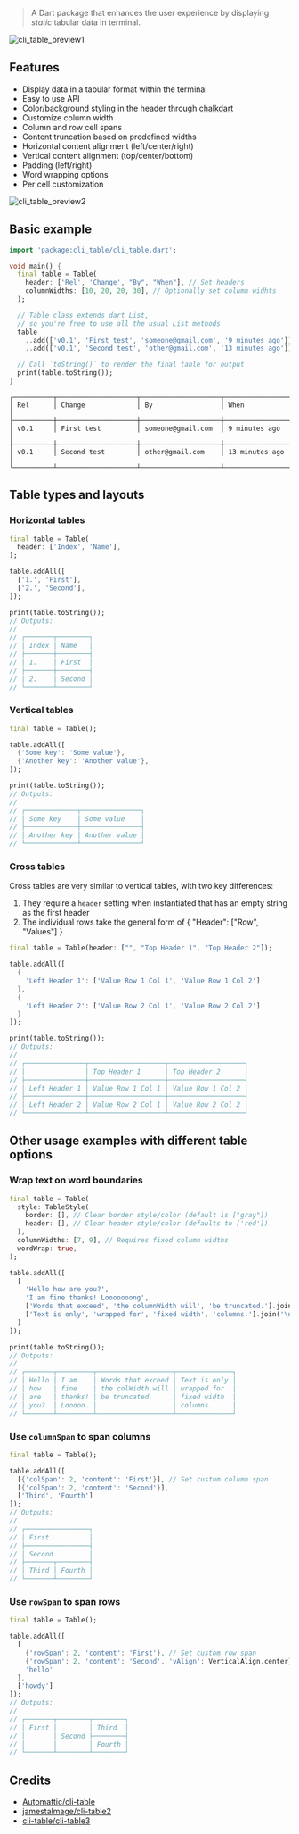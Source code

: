 > A Dart package that enhances the user experience by displaying _static_ tabular data in terminal.

![cli_table_preview1](https://raw.githubusercontent.com/mvitlov/cli_table/main/media/screenshot.png)

## Features

- Display data in a tabular format within the terminal
- Easy to use API
- Color/background styling in the header through [chalkdart](https://pub.dev/packages/chalkdart)
- Customize column width
- Column and row cell spans
- Content truncation based on predefined widths
- Horizontal content alignment (left/center/right)
- Vertical content alignment (top/center/bottom)
- Padding (left/right)
- Word wrapping options
- Per cell customization

![cli_table_preview2](https://raw.githubusercontent.com/mvitlov/cli_table/main/media/screenshot2.png)

## Basic example

```dart
import 'package:cli_table/cli_table.dart';

void main() {
  final table = Table(
    header: ['Rel', 'Change', "By", "When"], // Set headers
    columnWidths: [10, 20, 20, 30], // Optionally set column widhts
  );

  // Table class extends dart List,
  // so you're free to use all the usual List methods
  table
    ..add(['v0.1', 'First test', 'someone@gmail.com', '9 minutes ago'])
    ..add(['v0.1', 'Second test', 'other@gmail.com', '13 minutes ago']);

  // Call `toString()` to render the final table for output
  print(table.toString());
}
```

```
┌──────────┬────────────────────┬────────────────────┬────────────────────┐
│ Rel      │ Change             │ By                 │ When               │
├──────────┼────────────────────┼────────────────────┼────────────────────┤
│ v0.1     │ First test         │ someone@gmail.com  │ 9 minutes ago      │
├──────────┼────────────────────┼────────────────────┼────────────────────┤
│ v0.1     │ Second test        │ other@gmail.com    │ 13 minutes ago     │
└──────────┴────────────────────┴────────────────────┴────────────────────┘
```

## Table types and layouts

### Horizontal tables

```dart
final table = Table(
  header: ['Index', 'Name'],
);

table.addAll([
  ['1.', 'First'],
  ['2.', 'Second'],
]);

print(table.toString());
// Outputs:
//
// ┌───────┬────────┐
// │ Index │ Name   │
// ├───────┼────────┤
// │ 1.    │ First  │
// ├───────┼────────┤
// │ 2.    │ Second │
// └───────┴────────┘
```

### Vertical tables

```dart
final table = Table();

table.addAll([
  {'Some key': 'Some value'},
  {'Another key': 'Another value'},
]);

print(table.toString());
// Outputs:
//
// ┌─────────────┬───────────────┐
// │ Some key    │ Some value    │
// ├─────────────┼───────────────┤
// │ Another key │ Another value │
// └─────────────┴───────────────┘
```

### Cross tables

Cross tables are very similar to vertical tables, with two key differences:

1. They require a `header` setting when instantiated that has an empty string as the first header
2. The individual rows take the general form of { "Header": ["Row", "Values"] }

```dart
final table = Table(header: ["", "Top Header 1", "Top Header 2"]);

table.addAll([
  {
    'Left Header 1': ['Value Row 1 Col 1', 'Value Row 1 Col 2']
  },
  {
    'Left Header 2': ['Value Row 2 Col 1', 'Value Row 2 Col 2']
  }
]);

print(table.toString());
// Outputs:
//
// ┌───────────────┬───────────────────┬───────────────────┐
// │               │ Top Header 1      │ Top Header 2      │
// ├───────────────┼───────────────────┼───────────────────┤
// │ Left Header 1 │ Value Row 1 Col 1 │ Value Row 1 Col 2 │
// ├───────────────┼───────────────────┼───────────────────┤
// │ Left Header 2 │ Value Row 2 Col 1 │ Value Row 2 Col 2 │
// └───────────────┴───────────────────┴───────────────────┘
```

## Other usage examples with different table options

### Wrap text on word boundaries

```dart
final table = Table(
  style: TableStyle(
    border: [], // Clear border style/color (default is ["gray"])
    header: [], // Clear header style/color (defaults to ['red'])
  ),
  columnWidths: [7, 9], // Requires fixed column widths
  wordWrap: true,
);

table.addAll([
  [
    'Hello how are you?',
    'I am fine thanks! Looooooong',
    ['Words that exceed', 'the columnWidth will', 'be truncated.'].join('\n'),
    ['Text is only', 'wrapped for', 'fixed width', 'columns.'].join('\n'),
  ]
]);

print(table.toString());
// Outputs:
//
// ┌───────┬─────────┬───────────────────┬──────────────┐
// │ Hello │ I am    │ Words that exceed │ Text is only │
// │ how   │ fine    │ the colWidth will │ wrapped for  │
// │ are   │ thanks! │ be truncated.     │ fixed width  │
// │ you?  │ Looooo… │                   │ columns.     │
// └───────┴─────────┴───────────────────┴──────────────┘
```

### Use `columnSpan` to span columns

```dart
final table = Table();

table.addAll([
  [{'colSpan': 2, 'content': 'First'}], // Set custom column span
  [{'colSpan': 2, 'content': 'Second'}],
  ['Third', 'Fourth']
]);
// Outputs:
//
// ┌────────────────┐
// │ First          │
// ├────────────────┤
// │ Second         │
// ├───────┬────────┤
// │ Third │ Fourth │
// └───────┴────────┘
```

### Use `rowSpan` to span rows

```dart
final table = Table();

table.addAll([
  [
    {'rowSpan': 2, 'content': 'First'}, // Set custom row span
    {'rowSpan': 2, 'content': 'Second', 'vAlign': VerticalAlign.center}, // Set custom horizontal alignment
    'hello'
  ],
  ['howdy']
]);
// Outputs:
//
// ┌───────┬────────┬────────┐
// │ First │        │ Third  │
// │       │ Second ├────────┤
// │       │        │ Fourth │
// └───────┴────────┴────────┘
```


## Credits
- [Automattic/cli-table](https://github.com/Automattic/cli-table)
- [jamestalmage/cli-table2](https://github.com/jamestalmage/cli-table2)
- [cli-table/cli-table3](https://github.com/cli-table/cli-table3)

